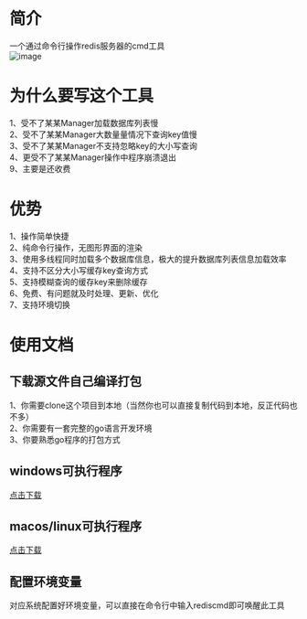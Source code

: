 # 简介
一个通过命令行操作redis服务器的cmd工具  
![image](https://user-images.githubusercontent.com/47658310/128036299-5f08252e-ec71-4bd5-8a89-811ab02acd49.png)



# 为什么要写这个工具
1、受不了某某Manager加载数据库列表慢  
2、受不了某某Manager大数量量情况下查询key值慢  
3、受不了某某Manager不支持忽略key的大小写查询  
4、更受不了某某Manager操作中程序崩溃退出  
9、主要是还收费  

# 优势
1、操作简单快捷  
2、纯命令行操作，无图形界面的渲染  
3、使用多线程同时加载多个数据库信息，极大的提升数据库列表信息加载效率  
4、支持不区分大小写缓存key查询方式  
5、支持模糊查询的缓存key来删除缓存  
6、免费、有问题就及时处理、更新、优化  
7、支持环境切换

# 使用文档
## 下载源文件自己编译打包
1、你需要clone这个项目到本地（当然你也可以直接复制代码到本地，反正代码也不多）  
2、你需要有一套完整的go语言开发环境  
3、你要熟悉go程序的打包方式  

## windows可执行程序
[点击下载](https://raw.githubusercontent.com/pwzos/rediscmd/main/target/rediscmd.exe)

## macos/linux可执行程序
[点击下载](https://github.com/pwzos/rediscmd/raw/main/target/rediscmd)

## 配置环境变量
对应系统配置好环境变量，可以直接在命令行中输入rediscmd即可唤醒此工具
